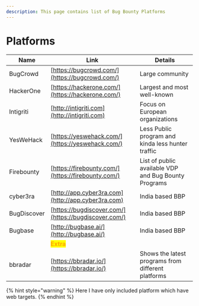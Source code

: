 ```yaml
---
description: This page contains list of Bug Bounty Platforms
---
```


# Platforms

| Name        | Link                                                 | Details                                              |
| ----------- | ---------------------------------------------------- | ---------------------------------------------------- |
| BugCrowd    | [https://bugcrowd.com/](https://bugcrowd.com/)       | Large community                                      |
| HackerOne   | [https://hackerone.com/](https://hackerone.com/)     | Largest and most well-known                          |
| Intigriti   | [http://intigriti.com](http://intigriti.com)         | Focus on European organizations                      |
| YesWeHack   | [https://yeswehack.com/](https://yeswehack.com/)     | Less Public program and kinda less hunter traffic    |
| Firebounty  | [https://firebounty.com/](https://firebounty.com/)   | List of public available VDP and Bug Bounty Programs |
| cyber3ra    | [http://app.cyber3ra.com](http://app.cyber3ra.com)   | India based BBP                                      |
| BugDiscover | [https://bugdiscover.com/](https://bugdiscover.com/) | India based BBP                                      |
| Bugbase     | [http://bugbase.ai/](http://bugbase.ai/)             | India based BBP                                      |
|             | <mark style="color:orange;">**Extra**</mark>         |                                                      |
| bbradar     | [https://bbradar.io/](https://bbradar.io/)           | Shows the latest programs from different platforms   |

{% hint style="warning" %}
Here I have only included platform which have web targets.
{% endhint %}
